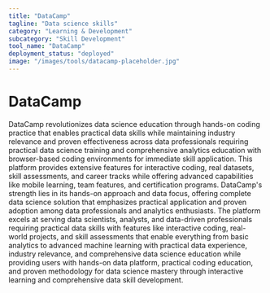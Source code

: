 ```yaml
---
title: "DataCamp"
tagline: "Data science skills"
category: "Learning & Development"
subcategory: "Skill Development"
tool_name: "DataCamp"
deployment_status: "deployed"
image: "/images/tools/datacamp-placeholder.jpg"
---
```


# DataCamp

DataCamp revolutionizes data science education through hands-on coding practice that enables practical data skills while maintaining industry relevance and proven effectiveness across data professionals requiring practical data science training and comprehensive analytics education with browser-based coding environments for immediate skill application. This platform provides extensive features for interactive coding, real datasets, skill assessments, and career tracks while offering advanced capabilities like mobile learning, team features, and certification programs. DataCamp's strength lies in its hands-on approach and data focus, offering complete data science solution that emphasizes practical application and proven adoption among data professionals and analytics enthusiasts. The platform excels at serving data scientists, analysts, and data-driven professionals requiring practical data skills with features like interactive coding, real-world projects, and skill assessments that enable everything from basic analytics to advanced machine learning with practical data experience, industry relevance, and comprehensive data science education while providing users with hands-on data platform, practical coding education, and proven methodology for data science mastery through interactive learning and comprehensive data skill development.